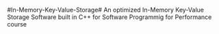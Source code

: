 #In-Memory-Key-Value-Storage#
An optimized In-Memory Key-Value Storage Software built in C++ for Software Programmig for Performance course

